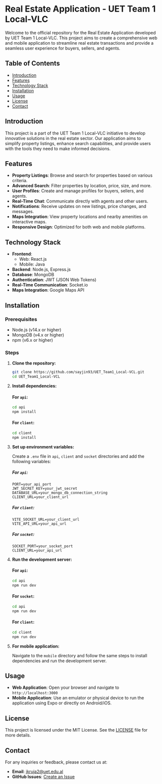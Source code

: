 # Real Estate Application - UET Team 1 Local-VLC

Welcome to the official repository for the Real Estate Application developed by UET Team 1 Local-VLC. This project aims to create a comprehensive web and mobile application to streamline real estate transactions and provide a seamless user experience for buyers, sellers, and agents.

## Table of Contents

- [Introduction](#introduction)
- [Features](#features)
- [Technology Stack](#technology-stack)
- [Installation](#installation)
- [Usage](#usage)
- [License](#license)
- [Contact](#contact)

## Introduction

This project is a part of the UET Team 1 Local-VLC initiative to develop innovative solutions in the real estate sector. Our application aims to simplify property listings, enhance search capabilities, and provide users with the tools they need to make informed decisions.

## Features

- **Property Listings**: Browse and search for properties based on various criteria.
- **Advanced Search**: Filter properties by location, price, size, and more.
- **User Profiles**: Create and manage profiles for buyers, sellers, and agents.
- **Real-Time Chat**: Communicate directly with agents and other users.
- **Notifications**: Receive updates on new listings, price changes, and messages.
- **Maps Integration**: View property locations and nearby amenities on interactive maps.
- **Responsive Design**: Optimized for both web and mobile platforms.

## Technology Stack

- **Frontend**:
  - Web: React.js
  - Mobile: Java
- **Backend**: Node.js, Express.js
- **Database**: MongoDB
- **Authentication**: JWT (JSON Web Tokens)
- **Real-Time Communication**: Socket.io
- **Maps Integration**: Google Maps API

## Installation

### Prerequisites

- Node.js (v14.x or higher)
- MongoDB (v4.x or higher)
- npm (v6.x or higher)

### Steps

1. **Clone the repository:**

   ```bash
   git clone https://github.com/sayjin93/UET_Team1_Local-VCL.git
   cd UET_Team1_Local-VCL
   ```

2. **Install dependencies:**

   #### For `api`:

   ```bash
   cd api
   npm install
   ```

   #### For `client`:

   ```bash
   cd client
   npm install
   ```

3. **Set up environment variables:**

   Create a `.env` file in `api`, `client` and `socket` directories and add the following variables:

   ##### For `api`:

   ```env
   PORT=your_api_port
   JWT_SECRET_KEY=your_jwt_secret
   DATABASE_URL=your_mongo_db_connection_string
   CLIENT_URL=your_client_url
   ```

   ##### For `client`:

   ```env
   VITE_SOCKET_URL=your_client_url
   VITE_API_URL=your_api_url
   ```

   ##### For `socket`:

   ```env
   SOCKET_PORT=your_socket_port
   CLIENT_URL=your_api_url
   ```

4. **Run the development server:**

   #### For `api`:

   ```bash
   cd api
   npm run dev
   ```

   #### For `socket`:

   ```bash
   cd api
   npm run dev
   ```

   #### For `client`:

   ```bash
   cd client
   npm run dev
   ```

5. **For mobile application:**

   Navigate to the `mobile` directory and follow the same steps to install dependencies and run the development server.

## Usage

- **Web Application**: Open your browser and navigate to `http://localhost:3000`
- **Mobile Application**: Use an emulator or physical device to run the application using Expo or directly on Android/iOS.

## License

This project is licensed under the MIT License. See the [LICENSE](LICENSE) file for more details.

## Contact

For any inquiries or feedback, please contact us at:

- **Email**: jkruja2@uet.edu.al
- **GitHub Issues**: [Create an Issue](https://github.com/sayjin93/UET_Team1_Local-VCL/issues)
